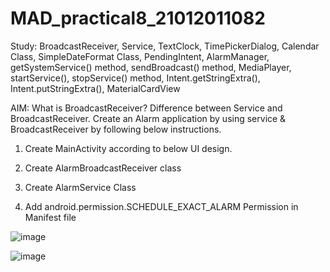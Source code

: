 # MAD_practical8_21012011082

Study: BroadcastReceiver, Service, TextClock, TimePickerDialog, Calendar Class, SimpleDateFormat Class, PendingIntent, AlarmManager, getSystemService() method, sendBroadcast() method, MediaPlayer, startService(), stopService() method, Intent.getStringExtra(), Intent.putStringExtra(), MaterialCardView

AIM: What is BroadcastReceiver? Difference between Service and BroadcastReceiver. Create an Alarm application by using service & BroadcastReceiver by following below instructions.

1.	Create MainActivity according to below UI design.
   
2.	Create AlarmBroadcastReceiver class
   
3.	Create AlarmService Class
   
4.	Add android.permission.SCHEDULE_EXACT_ALARM Permission in Manifest file

![image](https://github.com/patelhir2010/MAD_practical8_21012011082/assets/139534069/d6ea2f72-1ffc-4214-a5b8-249a6d1f2148)

![image](https://github.com/patelhir2010/MAD_practical8_21012011082/assets/139534069/64193524-6b01-45f1-988b-ad74ffb8351d)
